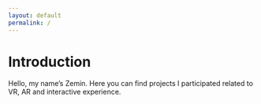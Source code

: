 ```yaml
---
layout: default
permalink: /
---
```


# Introduction

Hello, my name’s Zemin. Here you can find projects I participated related to VR, AR and interactive experience.
